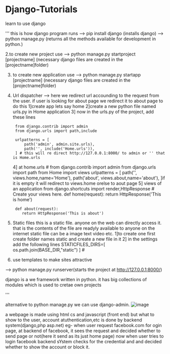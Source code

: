 # Django-Tutorials
learn to use django

'''
this is how django program runs
--> pip install django (installs django)
--> python manage.py (returns all the methods available for development in python.)

2.to create new project use
--> python manage.py startproject [projectname] 
 (necessary django files are created in the [projectname]folder)

3. to create new application use
--> python manage.py startapp [projectname] 
 (necessary django files are created in the [projectname]folder)

4. Url dispatcher
--> here we redirect url accounding to the request from the user. 
    if user is looking for about page we redirect it to about page
    to do this
    1]create app lets say home
    2]create a new python file named urls.py in Home application
    3] now in the urls.py of the project, add these lines

        from django.contrib import admin
        from django.urls import path,include

        urlpatterns = [
            path('admin', admin.site.urls),
            path('', include('Home.urls')),
        ] # this will re direct http://127.0.0.1:8000/ to admin or '' that is Home.urls
    4] at home.urls
        # from django.contrib import admin
        from django.urls import path
        from Home import views
        urlpatterns = [
            path('', views.home,name='Home'),
            path('about', views.about,name='about'),
        ]if it is empty it will redirect to views.home orelse to aout page
    5] views of an application
        from django.shortcuts import render,HttpResponse
        # Create your views here.
        def home(request):
            return HttpResponse('This is home')
    
        def about(request):
           return HttpResponse('This is about')
5. Static files
    this is a static file. anyone on the web can directly access it.
    that is the contents of the file are readyly available to anyone on the internet
    static file can be a image text video etc.
    1]to create one first create folder names static and create a new file in it
    2]  in the settings add the following lines
        STATICFILES_DIRS=[
        os.path.join(BASE_DIR,"static")
    ] # 

6. use templates to make sites attractive


--> python manage.py runserver(starts the project at http://127.0.0.1:8000/)

django is a we framework written in python. 
it has big collections of modules which is used to cretae own projects

 

'''


alternative to python manage.py we can use django-admin.
![image](https://user-images.githubusercontent.com/100014146/187595047-cbcf47f2-6391-445b-969c-ccc06ac94f7a.png)




a webpage is made using html cs and javascript (front end) but what to show to the user, account atuthentication,etc is done by backend system(django,php asp.net)
eg-  when user request facebook.com for ogin page, at backend of facebook, it sees the request and decided whether to send page or not(here it send as its just home page) now when user tries to login facebook backend sYstem checks for the credential and and decided whether to show the account or block it.

